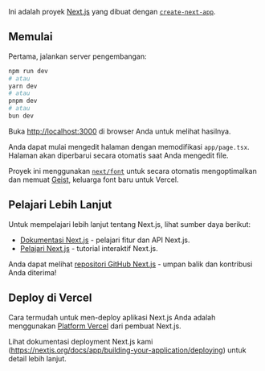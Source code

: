 Ini adalah proyek [Next.js](https://nextjs.org) yang dibuat dengan [`create-next-app`](https://nextjs.org/docs/app/api-reference/cli/create-next-app).

## Memulai

Pertama, jalankan server pengembangan:

```bash
npm run dev
# atau
yarn dev
# atau
pnpm dev
# atau
bun dev
```

Buka [http://localhost:3000](http://localhost:3000) di browser Anda untuk melihat hasilnya.

Anda dapat mulai mengedit halaman dengan memodifikasi `app/page.tsx`. Halaman akan diperbarui secara otomatis saat Anda mengedit file.

Proyek ini menggunakan [`next/font`](https://nextjs.org/docs/app/building-your-application/optimizing/fonts) untuk secara otomatis mengoptimalkan dan memuat [Geist](https://vercel.com/font), keluarga font baru untuk Vercel.

## Pelajari Lebih Lanjut

Untuk mempelajari lebih lanjut tentang Next.js, lihat sumber daya berikut:

- [Dokumentasi Next.js](https://nextjs.org/docs) - pelajari fitur dan API Next.js.
- [Pelajari Next.js](https://nextjs.org/learn) - tutorial interaktif Next.js.

Anda dapat melihat [repositori GitHub Next.js](https://github.com/vercel/next.js) - umpan balik dan kontribusi Anda diterima!

## Deploy di Vercel

Cara termudah untuk men-deploy aplikasi Next.js Anda adalah menggunakan [Platform Vercel](https://vercel.com/new?utm_medium=default-template&filter=next.js&utm_source=create-next-app&utm_campaign=create-next-app-readme) dari pembuat Next.js.

Lihat dokumentasi deployment Next.js kami (https://nextjs.org/docs/app/building-your-application/deploying) untuk detail lebih lanjut.
